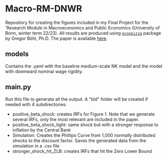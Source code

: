 # Macro-RM-DNWR
Repository for creating the figures included in my Final Project for the 'Research Module in Macroeconomics and Public Economics (University of Bonn, winter term 22/23).
All results are produced using [`econpizza`](https://github.com/gboehl/econpizza) package by Gregor Böhl, Ph.D.
The paper is available [here](https://www.dropbox.com/s/3y4rdeay6jpu7n4/DNWR.pdf?dl=0).

## models
Contains the .yaml with the baseline medium-scale NK model and the model with downward nominal wage rigidity.

## main.py
Run this file to generate all the output. A "bld" folder will be created if needed with 4 subdirectories:
- positive_beta_shock: creates IRFs for Figure 1. Note that we generate several IRFs, only the most relevant are included in the paper.
- positive_beta_shock_tight: same shock but with a stronger response to inflation by the Central Bank
- Simulation: Creates the Phillips Curve from 1,000 normally distributed shocks to the discount factor. Saves the generated data from the simulation in a .csv file
- stronger_shock_hit_ZLB: creates IRFs that hit the Zero Lower Bound
